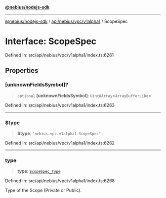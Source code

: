 [**@nebius/nodejs-sdk**](../../../../../README.md)

---

[@nebius/nodejs-sdk](../../../../../README.md) / [api/nebius/vpc/v1alpha1](../README.md) / ScopeSpec

# Interface: ScopeSpec

Defined in: src/api/nebius/vpc/v1alpha1/index.ts:6261

## Properties

### \[unknownFieldsSymbol\]?

> `optional` **\[unknownFieldsSymbol\]**: `Uint8Array`\<`ArrayBufferLike`\>

Defined in: src/api/nebius/vpc/v1alpha1/index.ts:6263

---

### $type

> **$type**: `"nebius.vpc.v1alpha1.ScopeSpec"`

Defined in: src/api/nebius/vpc/v1alpha1/index.ts:6262

---

### type

> **type**: [`ScopeSpec_Type`](../type-aliases/ScopeSpec_Type.md)

Defined in: src/api/nebius/vpc/v1alpha1/index.ts:6268

Type of the Scope (Private or Public).

